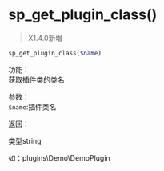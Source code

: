 # sp_get_plugin_class()

> X1.4.0新增

```php
sp_get_plugin_class($name)
```
功能：  
获取插件类的类名

参数：  
`$name`:插件类名



返回：

类型string

如：plugins\Demo\DemoPlugin